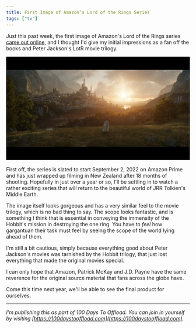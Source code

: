 ```yaml
---
title: First Image of Amazon’s Lord of the Rings Series
tags: ["tv"]
---
```


Just this past week, the first image of Amazon's Lord of the Rings series [came out online](https://www.theonering.net/torwp/2021/08/02/111246-official-first-pic-of-amazons-lord-of-the-rings-series-release-confirmed-for-fall-2022/), and I thought I'd give my initial impressions as a fan off the books and Peter Jackson's LotR movie trilogy. 

![Lord of the Rings first image](/assets/post-images/AmazonStudios_210802A_HD-1024x576.jpg)

First off, the series is slated to start September 2, 2022 on Amazon Prime and has just wrapped up filming in New Zealand after 18 months of shooting. Hopefully in just over a year or so, I'll be settling in to watch a rather exciting series that will return to the beautiful world of JRR Tolkien's Middle Earth.

The image itself looks gorgeous and has a very similar feel to the movie trilogy, which is no bad thing to say. The scope looks fantastic, and is something I think that is essential in conveying the immensity of the Hobbit's mission in destroying the one ring. You have to *feel* how gargantuan their task must feel by seeing the scope of the world lying ahead of them.

I'm still a bit cautious, simply because everything good about Peter Jackson's movies was tarnished by the Hobbit trilogy, that just lost everything that made the original movies special.

I can only hope that Amazon, Patrick McKay and J.D. Payne have the same reverence for the original source material that fans across the globe have.

Come this time next year, we'll be able to see the final product for ourselves.

-----

*I’m publishing this as part of 100 Days To Offload. You can join in yourself by visiting [https://100daystooffload.com](https://100daystooffload.com).*
